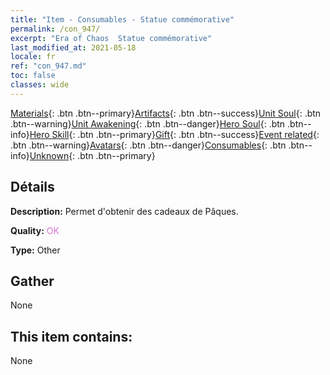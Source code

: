 ```yaml
---
title: "Item - Consumables - Statue commémorative"
permalink: /con_947/
excerpt: "Era of Chaos  Statue commémorative"
last_modified_at: 2021-05-18
locale: fr
ref: "con_947.md"
toc: false
classes: wide
---
```

 [Materials](/ItemsFR/){: .btn .btn--primary}[Artifacts](/ItemsFR/Artifacts/){: .btn .btn--success}[Unit Soul](/ItemsFR/UnitSoul/){: .btn .btn--warning}[Unit Awakening](/ItemsFR/UnitAwakening/){: .btn .btn--danger}[Hero Soul](/ItemsFR/HeroSoul/){: .btn .btn--info}[Hero Skill](/ItemsFR/HeroSkill/){: .btn .btn--primary}[Gift](/ItemsFR/Gift/){: .btn .btn--success}[Event related](/ItemsFR/Events/){: .btn .btn--warning}[Avatars](/ItemsFR/Avatars/){: .btn .btn--danger}[Consumables](/ItemsFR/Consumables/){: .btn .btn--info}[Unknown](/ItemsFR/Unknown/){: .btn .btn--primary}

## Détails
 **Description:** Permet d'obtenir des cadeaux de Pâques.

 **Quality:** <span style="color: #DA70D6">OK</span>

 **Type:** Other

## Gather

  None

## This item contains:

  None

